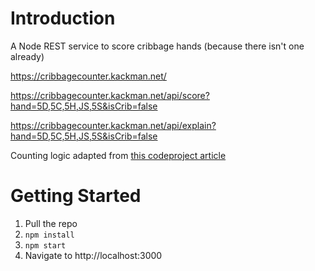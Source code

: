 # Introduction 
A Node REST service to score cribbage hands (because there isn't one already)

https://cribbagecounter.kackman.net/

https://cribbagecounter.kackman.net/api/score?hand=5D,5C,5H,JS,5S&isCrib=false

https://cribbagecounter.kackman.net/api/explain?hand=5D,5C,5H,JS,5S&isCrib=false

Counting logic adapted from [this codeproject article](https://www.codeproject.com/Articles/15468/Cribbage-Hand-Counting-Library)

# Getting Started

1. Pull the repo
2. `npm install`
3. `npm start`
4. Navigate to http://localhost:3000
